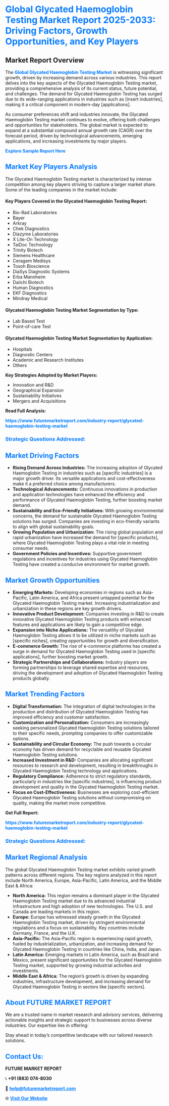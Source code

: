 <h1 style="color: #007BFF;">Global Glycated Haemoglobin Testing Market Report 2025-2033: Driving Factors, Growth Opportunities, and Key Players</h1>

<section id="overview">
<h2>Market Report Overview</h2>
<p>The <a href="https://www.futuremarketreport.com/industry-report/glycated-haemoglobin-testing-market" style="color: #007BFF; text-decoration: none;"><strong>Global Glycated Haemoglobin Testing Market</strong></a> is witnessing significant growth, driven by increasing demand across various industries. This report delves into the key aspects of the Glycated Haemoglobin Testing market, providing a comprehensive analysis of its current status, future potential, and challenges. The demand for Glycated Haemoglobin Testing has surged due to its wide-ranging applications in industries such as [insert industries], making it a critical component in modern-day [applications].</p>
<p>As consumer preferences shift and industries innovate, the Glycated Haemoglobin Testing market continues to evolve, offering both challenges and opportunities for stakeholders. The global market is expected to expand at a substantial compound annual growth rate (CAGR) over the forecast period, driven by technological advancements, emerging applications, and increasing investments by major players.</p>
</section>

<section id="overview">
<p><a href="https://www.futuremarketreport.com/request-sample/reportId=61752" style="color: #007BFF; text-decoration: none;"><strong>Explore Sample Report Here</strong></a></p>
</section>

<section id="key-players">
<h2 style="color: #007BFF;">Market Key Players Analysis</h2>
<p>The Glycated Haemoglobin Testing market is characterized by intense competition among key players striving to capture a larger market share. Some of the leading companies in the market include:</p>
<h4>Key Players Covered in the Glycated Haemoglobin Testing Report:</h4>
<ul><li>Bio-Rad Laboratories</li><li>Bayer</li><li>Arkray</li><li>Chek Diagnostics</li><li>Diazyme Laboratories</li><li>X Lite-On Technology</li><li>TaiDoc Technology</li><li>Trinity Biotech</li><li>Siemens Healthcare</li><li>Ceragem Medisys</li><li>Tosoh Bioscience</li><li>DiaSys Diagnostic Systems</li><li>Erba Mannheim</li><li>Daiichi Biotech</li><li>Human Diagnostics</li><li>EKF Diagnostics</li><li>Mindray Medical</li></ul>
<h4>Glycated Haemoglobin Testing Market Segmentation by Type:</h4>
<ul><li>Lab Based Test</li><li>Point-of-care Test</li></ul>

<h4>Glycated Haemoglobin Testing Market Segmentation by Application:</h4>
<ul><li>Hospitals</li><li>Diagnostic Centers</li><li>Academic and Research Institutes</li><li>Others</li></ul>
<p><strong>Key Strategies Adopted by Market Players:</strong></p>
<ul>
<li>Innovation and R&D</li>
<li>Geographical Expansion</li>
<li>Sustainability Initiatives</li>
<li>Mergers and Acquisitions</li>
</ul>
</section>

<section>
<p><strong>Read Full Analysis: </strong></p><a href="https://www.futuremarketreport.com/industry-report/glycated-haemoglobin-testing-market" style="color: #007BFF; text-decoration: none;"><strong>https://www.futuremarketreport.com/industry-report/glycated-haemoglobin-testing-market</strong></a>
<h3 style="color: #007BFF;">Strategic Questions Addressed:</h3>
</section>

<section id="driving-factors">
<h2 style="color: #007BFF;">Market Driving Factors</h2>
<ul>
<li><strong>Rising Demand Across Industries:</strong> The increasing adoption of Glycated Haemoglobin Testing in industries such as [specific industries] is a major growth driver. Its versatile applications and cost-effectiveness make it a preferred choice among manufacturers.</li>
<li><strong>Technological Advancements:</strong> Continuous innovations in production and application technologies have enhanced the efficiency and performance of Glycated Haemoglobin Testing, further boosting market demand.</li>
<li><strong>Sustainability and Eco-Friendly Initiatives:</strong> With growing environmental concerns, the demand for sustainable Glycated Haemoglobin Testing solutions has surged. Companies are investing in eco-friendly variants to align with global sustainability goals.</li>
<li><strong>Growing Population and Urbanization:</strong> The rising global population and rapid urbanization have increased the demand for [specific products], where Glycated Haemoglobin Testing plays a vital role in meeting consumer needs.</li>
<li><strong>Government Policies and Incentives:</strong> Supportive government regulations and incentives for industries using Glycated Haemoglobin Testing have created a conducive environment for market growth.</li>
</ul>
</section>

<section id="growth-opportunities">
<h2 style="color: #007BFF;">Market Growth Opportunities</h2>
<ul>
<li><strong>Emerging Markets:</strong> Developing economies in regions such as Asia-Pacific, Latin America, and Africa present untapped potential for the Glycated Haemoglobin Testing market. Increasing industrialization and urbanization in these regions are key growth drivers.</li>
<li><strong>Innovative Product Development:</strong> Companies investing in R&D to create innovative Glycated Haemoglobin Testing products with enhanced features and applications are likely to gain a competitive edge.</li>
<li><strong>Expansion into Niche Applications:</strong> The versatility of Glycated Haemoglobin Testing allows it to be utilized in niche markets such as [specific niches], creating opportunities for growth and diversification.</li>
<li><strong>E-commerce Growth:</strong> The rise of e-commerce platforms has created a surge in demand for Glycated Haemoglobin Testing used in [specific applications], further boosting market growth.</li>
<li><strong>Strategic Partnerships and Collaborations:</strong> Industry players are forming partnerships to leverage shared expertise and resources, driving the development and adoption of Glycated Haemoglobin Testing products globally.</li>
</ul>
</section>

<section id="trending-factors">
<h2 style="color: #007BFF;">Market Trending Factors</h2>
<ul>
<li><strong>Digital Transformation:</strong> The integration of digital technologies in the production and distribution of Glycated Haemoglobin Testing has improved efficiency and customer satisfaction.</li>
<li><strong>Customization and Personalization:</strong> Consumers are increasingly seeking personalized Glycated Haemoglobin Testing solutions tailored to their specific needs, prompting companies to offer customizable options.</li>
<li><strong>Sustainability and Circular Economy:</strong> The push towards a circular economy has driven demand for recyclable and reusable Glycated Haemoglobin Testing solutions.</li>
<li><strong>Increased Investment in R&D:</strong> Companies are allocating significant resources to research and development, resulting in breakthroughs in Glycated Haemoglobin Testing technology and applications.</li>
<li><strong>Regulatory Compliance:</strong> Adherence to strict regulatory standards, particularly in industries like [specific industries], is influencing product development and quality in the Glycated Haemoglobin Testing market.</li>
<li><strong>Focus on Cost-Effectiveness:</strong> Businesses are exploring cost-efficient Glycated Haemoglobin Testing solutions without compromising on quality, making the market more competitive.</li>
</ul>
</section>

<section>
<p><strong>Get Full Report: </strong></p><a href="https://www.futuremarketreport.com/industry-report/glycated-haemoglobin-testing-market" style="color: #007BFF; text-decoration: none;"><strong>https://www.futuremarketreport.com/industry-report/glycated-haemoglobin-testing-market</strong></a>
<h3 style="color: #007BFF;">Strategic Questions Addressed:</h3>
</section>


<section id="regional-analysis">
<h2 style="color: #007BFF;">Market Regional Analysis</h2>
<p>The global Glycated Haemoglobin Testing market exhibits varied growth patterns across different regions. The key regions analyzed in this report include North America, Europe, Asia-Pacific, Latin America, and the Middle East & Africa:</p>
<ul>
<li><strong>North America:</strong> This region remains a dominant player in the Glycated Haemoglobin Testing market due to its advanced industrial infrastructure and high adoption of new technologies. The U.S. and Canada are leading markets in this region.</li>
<li><strong>Europe:</strong> Europe has witnessed steady growth in the Glycated Haemoglobin Testing market, driven by stringent environmental regulations and a focus on sustainability. Key countries include Germany, France, and the U.K.</li>
<li><strong>Asia-Pacific:</strong> The Asia-Pacific region is experiencing rapid growth, fueled by industrialization, urbanization, and increasing demand for Glycated Haemoglobin Testing in countries like China, India, and Japan.</li>
<li><strong>Latin America:</strong> Emerging markets in Latin America, such as Brazil and Mexico, present significant opportunities for the Glycated Haemoglobin Testing market, supported by growing industrial activities and investments.</li>
<li><strong>Middle East & Africa:</strong> The region’s growth is driven by expanding industries, infrastructure development, and increasing demand for Glycated Haemoglobin Testing in sectors like [specific sectors].</li>
</ul>
</section>

<footer>
<h2 style="color: #007BFF;">About FUTURE MARKET REPORT</h2>
<p>We are a trusted name in market research and advisory services, delivering actionable insights and strategic support to businesses across diverse industries. Our expertise lies in offering:</p>

<p>Stay ahead in today’s competitive landscape with our tailored research solutions.</p>

<h2 style="color: #007BFF;">Contact Us:</h2>
<p><strong>FUTURE MARKET REPORT</strong></p>
<p>📞 <strong>+91 (883) 074-8030</strong></p>
<p>📧 <strong><a href="mailto:help@futuremarketreport.com" style="color: #007BFF;">help@futuremarketreport.com</a></strong></p>
<p>🌐 <strong><a href="https://www.futuremarketreport.com/" style="color: #007BFF;">Visit Our Website</a></strong></p>
</footer>